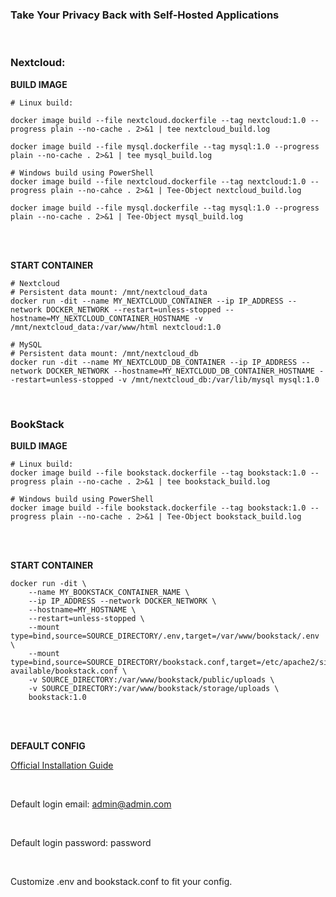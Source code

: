 ### Take Your Privacy Back with Self-Hosted Applications
<br>

### Nextcloud:

**BUILD IMAGE**

```
# Linux build:

docker image build --file nextcloud.dockerfile --tag nextcloud:1.0 --progress plain --no-cache . 2>&1 | tee nextcloud_build.log

docker image build --file mysql.dockerfile --tag mysql:1.0 --progress plain --no-cache . 2>&1 | tee mysql_build.log

# Windows build using PowerShell
docker image build --file nextcloud.dockerfile --tag nextcloud:1.0 --progress plain --no-cahce . 2>&1 | Tee-Object nextcloud_build.log

docker image build --file mysql.dockerfile --tag mysql:1.0 --progress plain --no-cache . 2>&1 | Tee-Object mysql_build.log
```

<br>
<br>

**START CONTAINER**

```
# Nextcloud
# Persistent data mount: /mnt/nextcloud_data
docker run -dit --name MY_NEXTCLOUD_CONTAINER --ip IP_ADDRESS --network DOCKER_NETWORK --restart=unless-stopped --hostname=MY_NEXTCLOUD_CONTAINER_HOSTNAME -v /mnt/nextcloud_data:/var/www/html nextcloud:1.0

# MySQL
# Persistent data mount: /mnt/nextcloud_db
docker run -dit --name MY_NEXTCLOUD_DB_CONTAINER --ip IP_ADDRESS --network DOCKER_NETWORK --hostname=MY_NEXTCLOUD_DB_CONTAINER_HOSTNAME --restart=unless-stopped -v /mnt/nextcloud_db:/var/lib/mysql mysql:1.0
```

<br>

### BookStack

**BUILD IMAGE**

```
# Linux build:
docker image build --file bookstack.dockerfile --tag bookstack:1.0 --progress plain --no-cache . 2>&1 | tee bookstack_build.log

# Windows build using PowerShell
docker image build --file bookstack.dockerfile --tag bookstack:1.0 --progress plain --no-cache . 2>&1 | Tee-Object bookstack_build.log
```

<br>
<br>

**START CONTAINER**

```
docker run -dit \
    --name MY_BOOKSTACK_CONTAINER_NAME \
    --ip IP_ADDRESS --network DOCKER_NETWORK \
    --hostname=MY_HOSTNAME \
    --restart=unless-stopped \
    --mount type=bind,source=SOURCE_DIRECTORY/.env,target=/var/www/bookstack/.env \
    --mount type=bind,source=SOURCE_DIRECTORY/bookstack.conf,target=/etc/apache2/sites-available/bookstack.conf \
    -v SOURCE_DIRECTORY:/var/www/bookstack/public/uploads \
    -v SOURCE_DIRECTORY:/var/www/bookstack/storage/uploads \
    bookstack:1.0
```

<br>
<br>

**DEFAULT CONFIG**

[Official Installation Guide](https://www.bookstackapp.com/docs/admin/installation/#manual)

<br>

Default login email: admin@admin.com

<br>

Default login password: password

<br>

Customize .env and bookstack.conf to fit your config.

<br>
